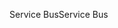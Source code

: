 <span data-ttu-id="0355b-101">Service Bus</span><span class="sxs-lookup"><span data-stu-id="0355b-101">Service Bus</span></span>